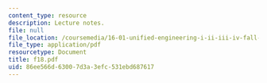 ```yaml
---
content_type: resource
description: Lecture notes.
file: null
file_location: /coursemedia/16-01-unified-engineering-i-ii-iii-iv-fall-2005-spring-2006/86ee566d63007d3a3efc531ebd687617_f18.pdf
file_type: application/pdf
resourcetype: Document
title: f18.pdf
uid: 86ee566d-6300-7d3a-3efc-531ebd687617
---
```

